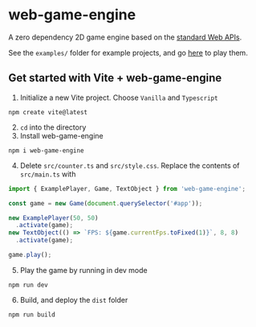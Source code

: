 # web-game-engine

A zero dependency 2D game engine based on the [standard Web APIs](https://developer.mozilla.org/en-US/docs/Web/API).

See the `examples/` folder for example projects, and go [here](https://magne.dev/web-game-engine/) to play them.

## Get started with Vite + web-game-engine

1. Initialize a new Vite project. Choose `Vanilla` and `Typescript`

```console
npm create vite@latest
```

2. `cd` into the directory
3. Install web-game-engine

```console
npm i web-game-engine
```

4. Delete `src/counter.ts` and `src/style.css`. Replace the contents of `src/main.ts` with

```ts
import { ExamplePlayer, Game, TextObject } from 'web-game-engine';

const game = new Game(document.querySelector('#app'));

new ExamplePlayer(50, 50)
  .activate(game);
new TextObject(() => `FPS: ${game.currentFps.toFixed(1)}`, 8, 8)
  .activate(game);

game.play();
```

5. Play the game by running in dev mode

```console
npm run dev
```

6. Build, and deploy the `dist` folder

```console
npm run build
```

